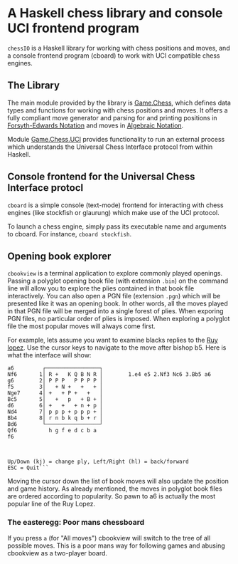 # A Haskell chess library and console UCI frontend program

`chessIO` is a Haskell library for working with chess positions and moves,
and a console frontend program (cboard) to work with UCI compatible
chess engines.

## The Library

The main module provided by the library is
[Game.Chess](https://hackage.haskell.org/package/chessIO/docs/Game-Chess.html),
which defines data types and functions for working with chess positions
and moves. It offers a fully compliant move generator and parsing for
and printing positions in [Forsyth-Edwards
Notation](https://en.wikipedia.org/wiki/Forsyth%E2%80%93Edwards_Notation)
and moves in [Algebraic
Notation](https://en.wikipedia.org/wiki/Algebraic_notation_(chess)).

Module
[Game.Chess.UCI](https://hackage.haskell.org/package/chessIO/docs/Game-Chess-UCI.html)
provides functionality to run an external process which understands the
Universal Chess Interface protocol from within Haskell.

## Console frontend for the Universal Chess Interface protocl

`cboard` is a simple console (text-mode) frontend for interacting with
chess engines (like stockfish or glaurung) which make use of the UCI
protocol.

To launch a chess engine, simply pass its executable name and arguments
to cboard. For instance, `cboard stockfish`.

## Opening book explorer

`cbookview` is a terminal application to explore commonly played openings.
Passing a polyglot opening book file (with extension `.bin`) on the command line
will allow you to explore the plies contained in that book file interactively.
You can also open a PGN file (extension `.pgn`) which will be presented like
it was an opening book.  In other words, all the moves played in that PGN file will
be merged into a single forest of plies.  When exporing PGN files, no
particular order of plies is imposed.  When exploring a polyglot file
the most popular moves will always come first.

For example, lets assume you want to examine blacks replies to
the [Ruy lopez](https://en.wikipedia.org/wiki/Ruy_Lopez).  Use the cursor keys
to navigate to the move after bishop b5.
Here is what the interface will show:

```
a6         ┌─────────────────┐
Nf6       1│ R +   K Q B N R │        1.e4 e5 2.Nf3 Nc6 3.Bb5 a6
g6        2│ P P P   P P P P │
f5        3│   + N +   +   + │
Nge7      4│ +   + P +   +   │
Bc5       5│   +   p   + B + │
d6        6│ +   +   + n + p │
Nd4       7│ p p p + p p p + │
Bb4       8│ r n b k q b + r │
Bd6        └─────────────────┘
Qf6          h g f e d c b a
f6



Up/Down (kj) = change ply, Left/Right (hl) = back/forward                 ESC = Quit```
```

Moving the cursor down the list of book moves will also update the
position and game history.  As already mentioned, the moves in polyglot book files
are ordered according to popularity.  So pawn to a6 is actually the
most popular line of the Ruy Lopez.

### The easteregg: Poor mans chessboard

If you press `a` (for "All moves") cbookview will switch to the tree
of all possible moves.  This is a poor mans way for following
games and abusing cbookview as a two-player board.
